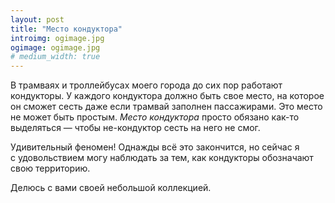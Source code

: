 ```yaml
---
layout: post
title: "Место кондуктора"
introimg: ogimage.jpg
ogimage: ogimage.jpg
# medium_width: true
---
```


В трамваях и троллейбусах моего города до сих пор работают кондукторы. У каждого кондуктора должно быть свое место, на которое он сможет сесть даже если трамвай заполнен пассажирами. Это место не может быть простым. _Место кондуктора_ просто обязано как-то выделяться — чтобы не-кондуктор сесть на него не смог.

Удивительный феномен! Однажды всё это закончится, но сейчас я с удовольствием могу наблюдать за тем, как кондукторы обозначают свою территорию.

Делюсь с вами своей небольшой коллекцией.
<!-- {:.lead} -->

<!-- more -->

<div class="two-columns">
  <figure class="two-columns__item">
    <img src="/i/blog/conductor/photo-1.jpg" alt="">
  </figure>

  <figure class="two-columns__item">
    <img src="/i/blog/conductor/photo-2.jpg" alt="">
  </figure>
</div>

<div class="two-columns">
  <figure class="two-columns__item">
    <img src="/i/blog/conductor/photo-3.jpg" alt="">
  </figure>

  <figure class="two-columns__item">
    <img src="/i/blog/conductor/photo-4.jpg" alt="">
  </figure>
</div>

<div class="two-columns">
  <figure class="two-columns__item">
    <img src="/i/blog/conductor/photo-23.jpg" alt="">
  </figure>

  <figure class="two-columns__item">
    <img src="/i/blog/conductor/photo-5.jpg" alt="">
  </figure>
</div>

<div class="two-columns">
  <figure class="two-columns__item">
    <img src="/i/blog/conductor/photo-7.jpg" alt="">
  </figure>

  <figure class="two-columns__item">
    <img src="/i/blog/conductor/photo-8.jpg" alt="">
  </figure>
</div>

<div class="two-columns">
  <figure class="two-columns__item">
    <img src="/i/blog/conductor/photo-9.jpg" alt="">
  </figure>

  <figure class="two-columns__item">
    <img src="/i/blog/conductor/photo-10.jpg" alt="">
  </figure>
</div>

<div class="two-columns">
  <figure class="two-columns__item">
    <img src="/i/blog/conductor/photo-11.jpg" alt="">
  </figure>

  <figure class="two-columns__item">
    <img src="/i/blog/conductor/photo-12.jpg" alt="">
  </figure>
</div>

<div class="two-columns">
  <figure class="two-columns__item">
    <img src="/i/blog/conductor/photo-13.jpg" alt="">
  </figure>

  <figure class="two-columns__item">
    <img src="/i/blog/conductor/photo-14.jpg" alt="">
  </figure>
</div>

<div class="two-columns">
  <figure class="two-columns__item">
    <img src="/i/blog/conductor/photo-6.jpg" alt="">
  </figure>

  <figure class="two-columns__item">
    <img src="/i/blog/conductor/photo-16.jpg" alt="">
  </figure>
</div>

<div class="two-columns">
  <figure class="two-columns__item">
    <img src="/i/blog/conductor/photo-17.jpg" alt="">
  </figure>

  <figure class="two-columns__item">
    <img src="/i/blog/conductor/photo-18.jpg" alt="">
  </figure>
</div>

<div class="two-columns">
  <figure class="two-columns__item">
    <img src="/i/blog/conductor/photo-19.jpg" alt="">
  </figure>

  <figure class="two-columns__item">
    <img src="/i/blog/conductor/photo-22.jpg" alt="">
  </figure>
</div>

<div class="two-columns">
  <figure class="two-columns__item">
    <img src="/i/blog/conductor/photo-21.jpg" alt="">
  </figure>

  <figure class="two-columns__item">
    <img src="/i/blog/conductor/photo-20.jpg" alt="">
  </figure>
</div>
